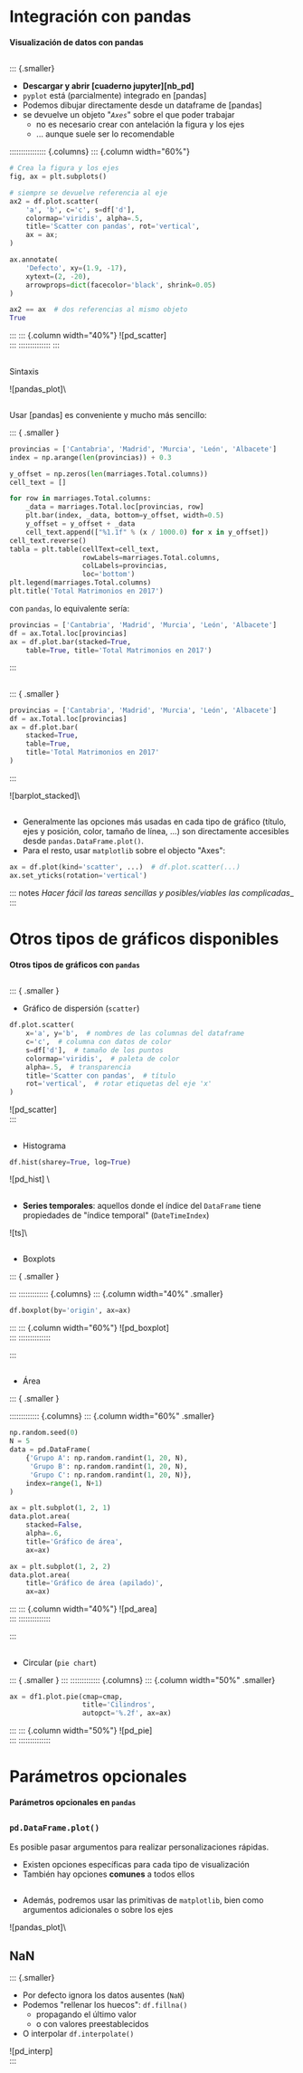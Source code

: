 
# Integración con pandas
#### Visualización de datos con pandas

##
::: {.smaller}
- **Descargar y abrir [cuaderno jupyter][nb_pd]**
- `pyplot` está (parcialmente) integrado en [pandas]
- Podemos dibujar directamente desde un dataframe de [pandas]
- se devuelve un objeto "_`Axes`_" sobre el que poder trabajar
  + no es necesario crear con antelación la figura y los ejes
  + ... aunque suele ser lo recomendable


:::::::::::::::: {.columns}
::: {.column width="60%"}
~~~python
# Crea la figura y los ejes
fig, ax = plt.subplots()

# siempre se devuelve referencia al eje
ax2 = df.plot.scatter(
    'a', 'b', c='c', s=df['d'],
    colormap='viridis', alpha=.5,
    title='Scatter con pandas', rot='vertical',
    ax = ax;
)

ax.annotate(
    'Defecto', xy=(1.9, -17),
    xytext=(2, -20),
    arrowprops=dict(facecolor='black', shrink=0.05)
)

ax2 == ax  # dos referencias al mismo objeto
True
~~~
:::
::: {.column width="40%"}
![pd_scatter]\
:::
::::::::::::::
:::

##
Sintaxis

![pandas_plot]\

##
Usar [pandas] es conveniente y mucho más sencillo:

::: { .smaller }
~~~python
provincias = ['Cantabria', 'Madrid', 'Murcia', 'León', 'Albacete']
index = np.arange(len(provincias)) + 0.3

y_offset = np.zeros(len(marriages.Total.columns))
cell_text = []

for row in marriages.Total.columns:
    _data = marriages.Total.loc[provincias, row]
    plt.bar(index, _data, bottom=y_offset, width=0.5)
    y_offset = y_offset + _data
    cell_text.append(["%1.1f" % (x / 1000.0) for x in y_offset])
cell_text.reverse()
tabla = plt.table(cellText=cell_text,
                  rowLabels=marriages.Total.columns,
                  colLabels=provincias,
                  loc='bottom')
plt.legend(marriages.Total.columns)
plt.title('Total Matrimonios en 2017')
~~~

con `pandas`, lo equivalente sería:

~~~python
provincias = ['Cantabria', 'Madrid', 'Murcia', 'León', 'Albacete']
df = ax.Total.loc[provincias]
ax = df.plot.bar(stacked=True,
    table=True, title='Total Matrimonios en 2017')
~~~
:::

##
::: { .smaller }
~~~python
provincias = ['Cantabria', 'Madrid', 'Murcia', 'León', 'Albacete']
df = ax.Total.loc[provincias]
ax = df.plot.bar(
    stacked=True,
    table=True,
    title='Total Matrimonios en 2017'
)
~~~
:::

![barplot_stacked]\


##
- Generalmente las opciones más usadas en cada tipo de gráfico (título, ejes y
  posición, color, tamaño de línea, ...) son directamente accesibles desde
  `pandas.DataFrame.plot()`.
- Para el resto, usar `matplotlib` sobre el objecto "Axes":

~~~python
ax = df.plot(kind='scatter', ...)  # df.plot.scatter(...)
ax.set_yticks(rotation='vertical')
~~~

::: notes
_Hacer fácil las tareas sencillas y posibles/viables las complicadas__
:::


# Otros tipos de gráficos disponibles
#### Otros tipos de gráficos con `pandas`

##
::: { .smaller }

- Gráfico de dispersión (`scatter`)
~~~python
df.plot.scatter(
    x='a', y='b',  # nombres de las columnas del dataframe
    c='c',  # columna con datos de color
    s=df['d'],  # tamaño de los puntos
    colormap='viridis',  # paleta de color
    alpha=.5,  # transparencia
    title='Scatter con pandas',  # título
    rot='vertical',  # rotar etiquetas del eje 'x'
)
~~~

![pd_scatter]\
:::

##
- Histograma

~~~python
df.hist(sharey=True, log=True)
~~~

![pd_hist] \

##
- **Series temporales**: aquellos donde el índice del `DataFrame` tiene
propiedades de "índice temporal" (`DateTimeIndex`)

![ts]\

##
- Boxplots

::: { .smaller }

:::
::::::::::::: {.columns}
::: {.column width="40%" .smaller}
~~~python
df.boxplot(by='origin', ax=ax)
~~~
:::
::: {.column width="60%"}
![pd_boxplot]\
:::
::::::::::::::

:::

##
- Área

::: { .smaller }

::::::::::::: {.columns}
::: {.column width="60%" .smaller}
~~~python
np.random.seed(0)
N = 5
data = pd.DataFrame(
    {'Grupo A': np.random.randint(1, 20, N),
     'Grupo B': np.random.randint(1, 20, N),
     'Grupo C': np.random.randint(1, 20, N)},
    index=range(1, N+1)
)

ax = plt.subplot(1, 2, 1)
data.plot.area(
    stacked=False,
    alpha=.6,
    title='Gráfico de área',
    ax=ax)

ax = plt.subplot(1, 2, 2)
data.plot.area(
    title='Gráfico de área (apilado)',
    ax=ax)
~~~
:::
::: {.column width="40%"}
![pd_area]\
:::
::::::::::::::

:::

##
- Circular (`pie chart`)

::: { .smaller }
:::
::::::::::::: {.columns}
::: {.column width="50%" .smaller}
~~~python
ax = df1.plot.pie(cmap=cmap,
                  title='Cilindros',
                  autopct='%.2f', ax=ax)
~~~
:::
::: {.column width="50%"}
![pd_pie]\
:::
::::::::::::::


# Parámetros opcionales
#### Parámetros opcionales en `pandas`

##
### `pd.DataFrame.plot()`

Es posible pasar argumentos para realizar personalizaciones rápidas.

- Existen opciones específicas para cada tipo de visualización
- También hay opciones **comunes** a todos ellos

##
- Además, podremos usar las primitivas de `matplotlib`, bien como
  argumentos adicionales o sobre los ejes

![pandas_plot]\

## NaN
::: {.smaller}
- Por defecto ignora los datos ausentes (`NaN`)
- Podemos "rellenar los huecos": `df.fillna()`
  + propagando el último valor
  + o con valores preestablecidos
- O interpolar `df.interpolate()`

![pd_interp]\
:::
